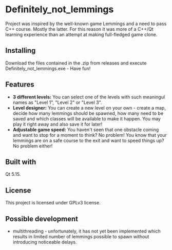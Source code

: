 # Definitely_not_lemmings
Project was inspired by the well-known game Lemmings and a need to pass C++ course. Mostly the latter.
For this reason it was more of a C++/Qt learning experience than an attempt at making full-fledged game clone.

## Installing
Download the files contained in the .zip from releases and execute Definitely_not_lemmings.exe - Have fun!

## Features
+ **3 different levels:** You can select one of the levels with such meaningul names as "Level 1", "Level 2" or "Level 3".
+ **Level designer:** You can create a new level on your own - create a map, decide how many lemmings should be spawned, how many need to be saved and which classes will be available to make it happen. You may play it right away and also save it for later!
+ **Adjustable game speed:** You haven't seen that one obstacle coming and want to stop for a moment to think? No problem! You know that your lemmings are on a safe course to the exit and want to speed things up? No problem either!

## Built with
Qt 5.15.

## License
This project is licensed under GPLv3 license.

## Possible development
+ multithreading - unfortunately, it has not yet been implemented which results in limited number of lemmings possible to spawn without introducing noticeable delays.




